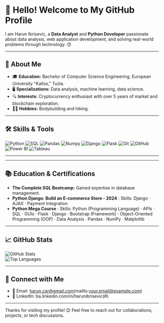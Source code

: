 # 👋 Hello! Welcome to My GitHub Profile

I am Harun Ibrisevic, a **Data Analyst** and **Python Developer** passionate about data analysis, web application development, and solving real-world problems through technology. 😊

---

## 📖 About Me
- 🎓 **Education:** Bachelor of Computer Science Engineering, European University "Kallos," Tuzla.  
- 🖥️ **Specializations:** Data analysis, machine learning, data science.  
- 🔍 **Interests:** Cryptocurrency enthusiast with over 5 years of market and blockchain exploration.  
- 🏋️‍♂️ **Hobbies:** Bodybuilding and hiking.  

---

## 🛠️ Skills & Tools

![Python](https://img.shields.io/badge/Python-3776AB?style=for-the-badge&logo=python&logoColor=white)
![SQL](https://img.shields.io/badge/SQL-4479A1?style=for-the-badge&logo=postgresql&logoColor=white)
![Pandas](https://img.shields.io/badge/Pandas-150458?style=for-the-badge&logo=pandas&logoColor=white)
![Numpy](https://img.shields.io/badge/Numpy-013243?style=for-the-badge&logo=numpy&logoColor=white)
![Django](https://img.shields.io/badge/Django-092E20?style=for-the-badge&logo=django&logoColor=white)
![Flask](https://img.shields.io/badge/Flask-000000?style=for-the-badge&logo=flask&logoColor=white)
![Git](https://img.shields.io/badge/Git-F05032?style=for-the-badge&logo=git&logoColor=white)
![GitHub](https://img.shields.io/badge/GitHub-181717?style=for-the-badge&logo=github&logoColor=white)
![Power BI](https://img.shields.io/badge/Power%20BI-F2C811?style=for-the-badge&logo=powerbi&logoColor=black)
![Tableau](https://img.shields.io/badge/Tableau-E97627?style=for-the-badge&logo=tableau&logoColor=white)

--- 
 

---

## 📚 Education & Certifications
- **The Complete SQL Bootcamp:** Gained expertise in database management.  
- **Python Django: Build an E-commerce Store - 2024** : Skills: Django · AJAX · Payment Integration
- **Python Mega Course** : Skills: Python (Programming Language) · APIs · SQL · GUIs · Flask · Django · Bootstrap (Framework) · Object-Oriented Programming (OOP) · Data Analysis · Pandas · NumPy · Matplotlib

---

## 📈 GitHub Stats

![GitHub Stats](https://github-readme-stats.vercel.app/api?username=YourUsername&show_icons=true&theme=radical)  
![Top Languages](https://github-readme-stats.vercel.app/api/top-langs/?username=YourUsername&layout=compact&theme=radical)

---

## 🔗 Connect with Me
- 📧 Email: harun.car@gmail.com(mailto:your.email@example.com)  
- 💼 LinkedIn: ba.linkedin.com/in/harunibrisevic(#)  

---

Thanks for visiting my profile! 😊 Feel free to reach out for collaborations, projects, or tech discussions.
